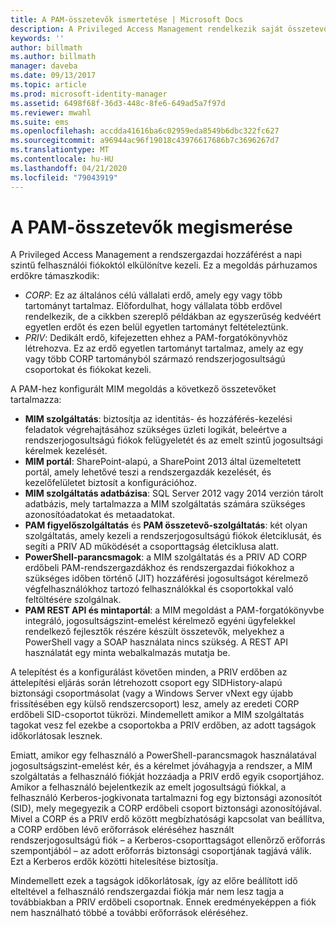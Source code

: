 ```yaml
---
title: A PAM-összetevők ismertetése | Microsoft Docs
description: A Privileged Access Management rendelkezik saját összetevőkkel is, de bizonyos összetevői megegyeznek a MIM összetevőivel. Ismerje meg, ezek hogyan működnek együtt.
keywords: ''
author: billmath
ms.author: billmath
manager: daveba
ms.date: 09/13/2017
ms.topic: article
ms.prod: microsoft-identity-manager
ms.assetid: 6498f68f-36d3-448c-8fe6-649ad5a7f97d
ms.reviewer: mwahl
ms.suite: ems
ms.openlocfilehash: accdda41616ba6c02959eda8549b6dbc322fc627
ms.sourcegitcommit: a96944ac96f19018c43976617686b7c3696267d7
ms.translationtype: MT
ms.contentlocale: hu-HU
ms.lasthandoff: 04/21/2020
ms.locfileid: "79043919"
---
```

# <a name="understand-the-components-of-pam"></a>A PAM-összetevők megismerése

A Privileged Access Management a rendszergazdai hozzáférést a napi szintű felhasználói fiókoktól elkülönítve kezeli. Ez a megoldás párhuzamos erdőkre támaszkodik:

- *CORP*: Ez az általános célú vállalati erdő, amely egy vagy több tartományt tartalmaz. Előfordulhat, hogy vállalata több erdővel rendelkezik, de a cikkben szereplő példákban az egyszerűség kedvéért egyetlen erdőt és ezen belül egyetlen tartományt feltételeztünk.  
- *PRIV*: Dedikált erdő, kifejezetten ehhez a PAM-forgatókönyvhöz létrehozva. Ez az erdő egyetlen tartományt tartalmaz, amely az egy vagy több CORP tartományból származó rendszerjogosultságú csoportokat és fiókokat kezeli.

A PAM-hez konfigurált MIM megoldás a következő összetevőket tartalmazza:  

- **MIM szolgáltatás**: biztosítja az identitás- és hozzáférés-kezelési feladatok végrehajtásához szükséges üzleti logikát, beleértve a rendszerjogosultságú fiókok felügyeletét és az emelt szintű jogosultsági kérelmek kezelését.
- **MIM portál**: SharePoint-alapú, a SharePoint 2013 által üzemeltetett portál, amely lehetővé teszi a rendszergazdák kezelését, és kezelőfelületet biztosít a konfigurációhoz.
- **MIM szolgáltatás adatbázisa**: SQL Server 2012 vagy 2014 verzión tárolt adatbázis, mely tartalmazza a MIM szolgáltatás számára szükséges azonosítóadatokat és metaadatokat.
- **PAM figyelőszolgáltatás** és **PAM összetevő-szolgáltatás**: két olyan szolgáltatás, amely kezeli a rendszerjogosultságú fiókok életciklusát, és segíti a PRIV AD működését a csoporttagság életciklusa alatt.
- **PowerShell-parancsmagok**: a MIM szolgáltatás és a PRIV AD CORP erdőbeli PAM-rendszergazdákhoz és rendszergazdai fiókokhoz a szükséges időben történő (JIT) hozzáférési jogosultságot kérelmező végfelhasználókhoz tartozó felhasználókkal és csoportokkal való feltöltésére szolgálnak.
- **PAM REST API és mintaportál**: a MIM megoldást a PAM-forgatókönyvbe integráló, jogosultságszint-emelést kérelmező egyéni ügyfelekkel rendelkező fejlesztők részére készült összetevők, melyekhez a PowerShell vagy a SOAP használata nincs szükség. A REST API használatát egy minta webalkalmazás mutatja be.

A telepítést és a konfigurálást követően minden, a PRIV erdőben az áttelepítési eljárás során létrehozott csoport egy SIDHistory-alapú biztonsági csoportmásolat (vagy a Windows Server vNext egy újabb frissítésében egy külső rendszercsoport) lesz, amely az eredeti CORP erdőbeli SID-csoportot tükrözi. Mindemellett amikor a MIM szolgáltatás tagokat vesz fel ezekbe a csoportokba a PRIV erdőben, az adott tagságok időkorlátosak lesznek.

Emiatt, amikor egy felhasználó a PowerShell-parancsmagok használatával jogosultságszint-emelést kér, és a kérelmet jóváhagyja a rendszer, a MIM szolgáltatás a felhasználó fiókját hozzáadja a PRIV erdő egyik csoportjához. Amikor a felhasználó bejelentkezik az emelt jogosultságú fiókkal, a felhasználó Kerberos-jogkivonata tartalmazni fog egy biztonsági azonosítót (SID), mely megegyezik a CORP erdőbeli csoport biztonsági azonosítójával. Mivel a CORP és a PRIV erdő között megbízhatósági kapcsolat van beállítva, a CORP erdőben lévő erőforrások eléréséhez használt rendszerjogosultságú fiók – a Kerberos-csoporttagságot ellenőrző erőforrás szempontjából – az adott erőforrás biztonsági csoportjának tagjává válik. Ezt a Kerberos erdők közötti hitelesítése biztosítja.

Mindemellett ezek a tagságok időkorlátosak, így az előre beállított idő elteltével a felhasználó rendszergazdai fiókja már nem lesz tagja a továbbiakban a PRIV erdőbeli csoportnak. Ennek eredményeképpen a fiók nem használható többé a további erőforrások eléréséhez.
